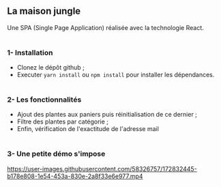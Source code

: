 ## La maison jungle
Une SPA (Single Page Application) réalisée avec la technologie React.
<br/><br/>

### 1- Installation
- Clonez le dépôt github ;
- Executer `yarn install` ou `npm install` pour installer les dépendances.
<br/><br/>

### 2- Les fonctionnalités
- Ajout des plantes aux paniers puis réinitialisation de ce dernier ;
- Filtre des plantes par catégorie ;
- Enfin, vérification de l'exactitude de l'adresse mail
<br/><br/>

### 3- Une petite démo s'impose
https://user-images.githubusercontent.com/58326757/172832445-b178e808-1e54-453a-830e-2a8f33e6e977.mp4

